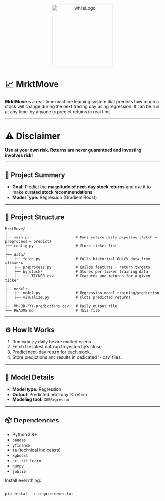 <p align="center">
  <img src="https://github.com/user-attachments/assets/9856e2be-279a-4340-b34e-27f61da4450f" alt="whiteLogo" width="200"/>
</p>

# 📈 MrktMove

**MrktMove** is a real-time machine learning system that predicts how much a stock will change during the next trading day using regression. It can be run at any time, by anyone to predict returns in real time. 

---

# ⚠️ Disclaimer

**Use at your own risk. Returns are never guaranteed and investing involves risk!**

---

## 🧠 Project Summary

- **Goal:** Predict the **magnitude of next-day stock returns** and use it to make **curated stock recommendations**
- **Model Type:** Regression (Gradient Boost)

---

## 🧱 Project Structure

```
MrktMove/
│
├── main.py                     # Runs entire daily pipeline (fetch → preprocess → predict)
├── config.py                   # Store ticker list
│
├── data/
│   ├── fetch.py                # Pulls historical OHLCV data from yfinance
│   ├── preprocess.py           # Builds features + return targets
│   ├── by_stock/               # Stores per-ticker training data
│   │   ├── TICKER.csv          # Features and returns for a given ticker
│
├── model/
│   ├── model.py                # Regression model training/prediction
│   ├── visualize.py            # Plots predicted returns
│
├── MM-DD-YYY-predictions.csv   # Daily output file
├── README.md                   # This file
```

---

## ⚙️ How It Works

1. Run `main.py` daily before market opens.
2. Fetch the latest data up to yesterday’s close.
3. Predict next-day return for each stock.
4. Store predictions and results in dedicated '-.csv' files.

---

## 🧠 Model Details

- **Model type:** Regression
- **Output:** Predicted next-day % return
- **Modeling tool:** `XGBRegressor`

---

## 📦 Dependencies

- Python 3.8+
- `pandas`
- `yfinance`
- `ta` (technical indicators)
- `xgboost`
- `sci-kit learn`
- `numpy`
- `joblib`

Install everything:
```bash

pip install -r requirements.txt


